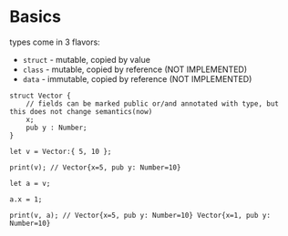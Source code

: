 # Basics

types come in 3 flavors:

- `struct` - mutable, copied by value
- `class` - mutable, copied by reference (NOT IMPLEMENTED)
- `data` - immutable, copied by reference (NOT IMPLEMENTED)

```frugurt
struct Vector {
    // fields can be marked public or/and annotated with type, but this does not change semantics(now)
    x;
    pub y : Number;
}

let v = Vector:{ 5, 10 };

print(v); // Vector{x=5, pub y: Number=10}

let a = v;

a.x = 1;

print(v, a); // Vector{x=5, pub y: Number=10} Vector{x=1, pub y: Number=10}
```
